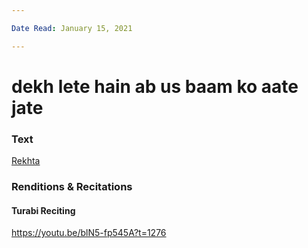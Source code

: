 ```yaml
---

Date Read: January 15, 2021

---
```


# dekh lete hain ab us baam ko aate jate

### Text
[Rekhta](https://www.rekhta.org/ghazals/dekh-lete-hain-ab-us-baam-ko-aate-jaate-naseer-turabi-ghazals?lang=ur)

### Renditions & Recitations

#### Turabi Reciting

https://youtu.be/blN5-fp545A?t=1276

